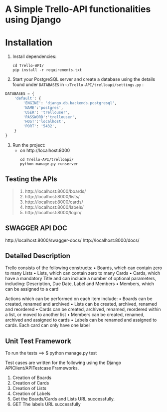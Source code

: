 # A Simple Trello-API functionalities using Django

# Installation
1. Install dependencies:
      ```
      cd Trello-API/
      pip install -r requirements.txt
      ```

2. Start your PostgreSQL server and create a database using the details found under `DATABASES` in `~/Trello-API/trelloapi/settings.py` :
```python
DATABASES = {
    'default': {
        'ENGINE': 'django.db.backends.postgresql',
        'NAME':'postgres',
        'USER': 'trellouser',
        'PASSWORD':'trellouser',
        'HOST':'localhost',
        'PORT': '5432',
    }
}
```
3. Run the project:
    * on http://localhost:8000
      ```
      cd Trello-API/trelloapi/
      python manage.py runserver
      ```
## Testing the APIs
> 1. http://localhost:8000/boards/
> 2. http://localhost:8000/lists/
> 3. http://localhost:8000/cards/
> 4. http://localhost:8000/labels/
> 5. http://localhost:8000/login/

## SWAGGER API DOC
  http://localhost:8000/swagger-docs/
  http://localhost:8000/docs/
  
## Detailed Description
Trello consists of the following constructs:
•	Boards, which can contain zero to many Lists
•	Lists, which can contain zero to many Cards
•	Cards, which have a mandatory Title and can include a number of optional parameters, including: Description, Due Date, Label and Members
•	Members, which can be assigned to a card 

Actions which can be performed on each item include:
•	Boards can be created, renamed and archived
•	Lists can be created, archived, renamed and reordered
•	Cards can be created, archived, renamed, reordered within a list, or moved to another list
•	Members can be created, renamed, archived and assigned to cards
•	Labels can be renamed and assigned to cards. Each card can only have one label


## Unit Test Framework
To run the tests ==> $ python manage.py test

Test cases are written for the following using the Django APIClient/APITestcase Frameworks.
1) Creation of Boards
2) Creation of Cards
3) Creation of Lists
4) Creation of Labels
4) Get the Boards/Cards and Lists URL successfully.
5) GET The labels URL successfully

